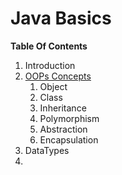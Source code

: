 # Java Basics

**Table Of Contents**

1. Introduction
2. [OOPs Concepts](src/com/sf/coffeebean/basics/oops "Object Oriented Programming")
   1. Object
   2. Class
   3. Inheritance
   4. Polymorphism
   5. Abstraction
   6. Encapsulation
3. DataTypes
4. 







